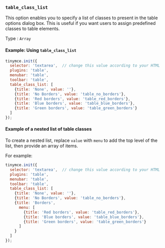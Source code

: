 ### `table_class_list`

This option enables you to specify a list of classes to present in the table options dialog box. This is useful if you want users to assign predefined classes to table elements.

Type
: `Array`

#### Example: Using `table_class_list`

```js
tinymce.init({
  selector: 'textarea',  // change this value according to your HTML
  plugins: 'table',
  menubar: 'table',
  toolbar: 'table',
  table_class_list: [
    {title: 'None', value: ''},
    {title: 'No Borders', value: 'table_no_borders'},
    {title: 'Red borders', value: 'table_red_borders'},
    {title: 'Blue borders', value: 'table_blue_borders'},
    {title: 'Green borders', value: 'table_green_borders'}
  ]
});
```

#### Example of a nested list of table classes

To create a nested list, replace `value` with `menu` to add the top level of the list, then provide an array of items.

For example:

```js
tinymce.init({
  selector: 'textarea',  // change this value according to your HTML
  plugins: 'table',
  menubar: 'table',
  toolbar: 'table',
  table_class_list: [
    {title: 'None', value: ''},
    {title: 'No Borders', value: 'table_no_borders'},
    {title: 'Borders',
      menu: [
        {title: 'Red borders', value: 'table_red_borders'},
        {title: 'Blue borders', value: 'table_blue_borders'},
        {title: 'Green borders', value: 'table_green_borders'}
      ]
    }
  ]
});
```

